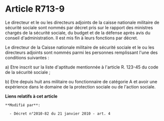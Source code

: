 # Article R713-9

Le directeur et le ou les directeurs adjoints de la caisse nationale militaire de sécurité sociale sont nommés par décret
pris sur le rapport des ministres chargés de la sécurité sociale, du budget et de la défense après avis du conseil
d'administration. Il est mis fin à leurs fonctions par décret.

Le directeur de la Caisse nationale militaire de sécurité sociale et le ou les directeurs adjoints sont nommés parmi les
personnes remplissant l'une des conditions suivantes : 

a) Etre inscrit sur la liste d'aptitude mentionnée à l'article R. 123-45 du code de la sécurité sociale ; 

b) Etre depuis huit ans militaire ou fonctionnaire de catégorie A et avoir une expérience dans le domaine de la protection
sociale ou de l'action sociale.

**Liens relatifs à cet article**

	**Modifié par**:

	  - Décret n°2010-82 du 21 janvier 2010 - art. 4
